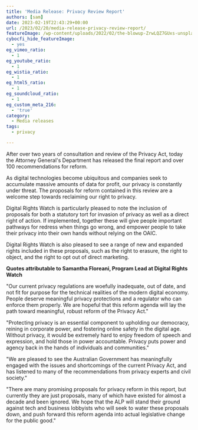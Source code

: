 ```yaml
---
title: 'Media Release: Privacy Review Report'
authors: [sam]
date: 2023-02-19T22:43:29+00:00
url: /2023/02/20/media-release-privacy-review-report/
featureImage: /wp-content/uploads/2022/02/the-blowup-ZrwLQZ7GUxs-unsplash-scaled-1.jpg
cybocfi_hide_featureImage:
  - yes
eg_vimeo_ratio:
  - 1
eg_youtube_ratio:
  - 1
eg_wistia_ratio:
  - 1
eg_html5_ratio:
  - 1
eg_soundcloud_ratio:
  - 1
eg_custom_meta_216:
  - 'true'
category:
  - Media releases
tags:
  - privacy

---
```

After over two years of consultation and review of the Privacy Act, today the Attorney General's Department has released the final report and over 100 recommendations for reform.

As digital technologies become ubiquitous and companies seek to accumulate massive amounts of data for profit, our privacy is constantly under threat. The proposals for reform contained in this review are a welcome step towards reclaiming our right to privacy.

Digital Rights Watch is particularly pleased to note the inclusion of proposals for both a statutory tort for invasion of privacy as well as a direct right of action. If implemented, together these will give people important pathways for redress when things go wrong, and empower people to take their privacy into their own hands without relying on the OAIC.

Digital Rights Watch is also pleased to see a range of new and expanded rights included in these proposals, such as the right to erasure, the right to object, and the right to opt out of direct marketing.

**Quotes attributable to Samantha Floreani, Program Lead at Digital Rights Watch**

"Our current privacy regulations are woefully inadequate, out of date, and not fit for purpose for the technical realities of the modern digital economy. People deserve meaningful privacy protections and a regulator who can enforce them properly. We are hopeful that this reform agenda will lay the path toward meaningful, robust reform of the Privacy Act."

"Protecting privacy is an essential component to upholding our democracy, reining in corporate power, and fostering online safety in the digital age. Without privacy, it would be extremely hard to enjoy freedom of speech and expression, and hold those in power accountable. Privacy puts power and agency back in the hands of individuals and communities."

"We are pleased to see the Australian Government has meaningfully engaged with the issues and shortcomings of the current Privacy Act, and has listened to many of the recommendations from privacy experts and civil society."

"There are many promising proposals for privacy reform in this report, but currently they are just proposals, many of which have existed for almost a decade and been ignored. We hope that the ALP will stand their ground against tech and business lobbyists who will seek to water these proposals down, and push forward this reform agenda into actual legislative change for the public good."

